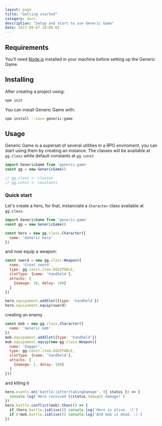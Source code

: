 ```yaml
---
layout: page
title: "Getting started"
category: docs
description: "Setup and start to use Generic Game"
date: 2017-09-07 20:08:02
---
```


## Requirements

You'll need [Node.js](https://nodejs.org/en/) installed in your machine before setting up the Generic Game.

## Installing

After creating a project using:
```sh
npm init
```
You can install Generic Game with:
```sh
npm install --save generic-game
```


## Usage

Generic Game is a superset of several utilities in a RPG enviroment, you can start using them by creating an instance. The classes will be available at `gg.class` while default constants at `gg.const`

```js
import GenericGame from 'generic-game'
const gg = new GenericGame()

// gg.class <- classes
// gg.const <- constants
```

### Quick start

Let's create a hero, for that, instanciate a `Character` class available at `gg.class`.

```js
import GenericGame from 'generic-game'
const gg = new GenericGame()

const hero = new gg.class.Character({
  name: 'Generic hero'
})
```

and now equip a weapon:
```js
const sword = new gg.class.Weapon({
  name: 'Great sword',
  type: gg.const.item.EQUIPABLE,
  slotType: {name: 'handheld'},
  attacks: [
    {damage: 10, delay: 100}
  ]
})

hero.equipament.addSlot({type: 'handheld'})
hero.equipament.equip(sword)
```

creating an enemy

```js
const mob = new gg.class.Character({
  name: 'Generic mob'
})
mob.equipament.addSlot({type: 'handheld'})
mob.equipament.equip(new gg.class.Weapon({
  name: 'Dagger',
  type: gg.const.item.EQUIPABLE,
  slotType: {name: 'handheld'},
  attacks: [
    {damage: 1, delay: 100}
  ]
}))
```

and killing it

```js
hero.events.on('battle:[after]takingDamage', ({ status }) => {
  console.log(`Hero received ${status.damage} damage!`)
})
hero.battle.conflict(mob).then(() => {
  if (hero.battle.isAlive()) console.log('Hero is alive. :)')
  if (!mob.battle.isAlive()) console.log('And mob is dead. :)')
})
```
